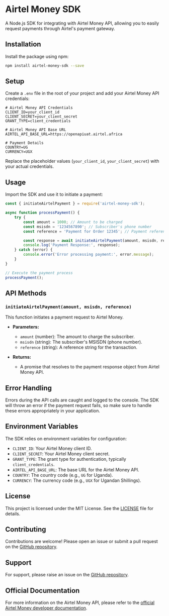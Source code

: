 # Airtel Money SDK

A Node.js SDK for integrating with Airtel Money API, allowing you to easily request payments through Airtel's payment gateway.

## Installation

Install the package using npm:

```bash
npm install airtel-money-sdk --save
```

## Setup

Create a `.env` file in the root of your project and add your Airtel Money API credentials:

```env
# Airtel Money API Credentials
CLIENT_ID=your_client_id
CLIENT_SECRET=your_client_secret
GRANT_TYPE=client_credentials

# Airtel Money API Base URL
AIRTEL_API_BASE_URL=https://openapiuat.airtel.africa

# Payment Details
COUNTRY=UG
CURRENCY=UGX
```

Replace the placeholder values (`your_client_id`, `your_client_secret`) with your actual credentials.

## Usage

Import the SDK and use it to initiate a payment:

```javascript
const { initiateAirtelPayment } = require('airtel-money-sdk');

async function processPayment() {
    try {
        const amount = 1000; // Amount to be charged
        const msisdn = '1234567890'; // Subscriber's phone number
        const reference = 'Payment for Order 12345'; // Payment reference

        const response = await initiateAirtelPayment(amount, msisdn, reference);
        console.log('Payment Response:', response);
    } catch (error) {
        console.error('Error processing payment:', error.message);
    }
}

// Execute the payment process
processPayment();
```

## API Methods

### `initiateAirtelPayment(amount, msisdn, reference)`

This function initiates a payment request to Airtel Money.

- **Parameters:**
  - `amount` (number): The amount to charge the subscriber.
  - `msisdn` (string): The subscriber's MSISDN (phone number).
  - `reference` (string): A reference string for the transaction.

- **Returns:**
  - A promise that resolves to the payment response object from Airtel Money API.

## Error Handling

Errors during the API calls are caught and logged to the console. The SDK will throw an error if the payment request fails, so make sure to handle these errors appropriately in your application.

## Environment Variables

The SDK relies on environment variables for configuration:

- `CLIENT_ID`: Your Airtel Money client ID.
- `CLIENT_SECRET`: Your Airtel Money client secret.
- `GRANT_TYPE`: The grant type for authentication, typically `client_credentials`.
- `AIRTEL_API_BASE_URL`: The base URL for the Airtel Money API.
- `COUNTRY`: The country code (e.g., `UG` for Uganda).
- `CURRENCY`: The currency code (e.g., `UGX` for Ugandan Shillings).

## License

This project is licensed under the MIT License. See the [LICENSE](LICENSE) file for details.

## Contributing

Contributions are welcome! Please open an issue or submit a pull request on the [GitHub repository](https://github.com/yourusername/airtel-money-sdk).

## Support

For support, please raise an issue on the [GitHub repository](https://github.com/yourusername/airtel-money-sdk).

## Official Documentation

For more information on the Airtel Money API, please refer to the [official Airtel Money developer documentation](https://developer.airtel.africa).